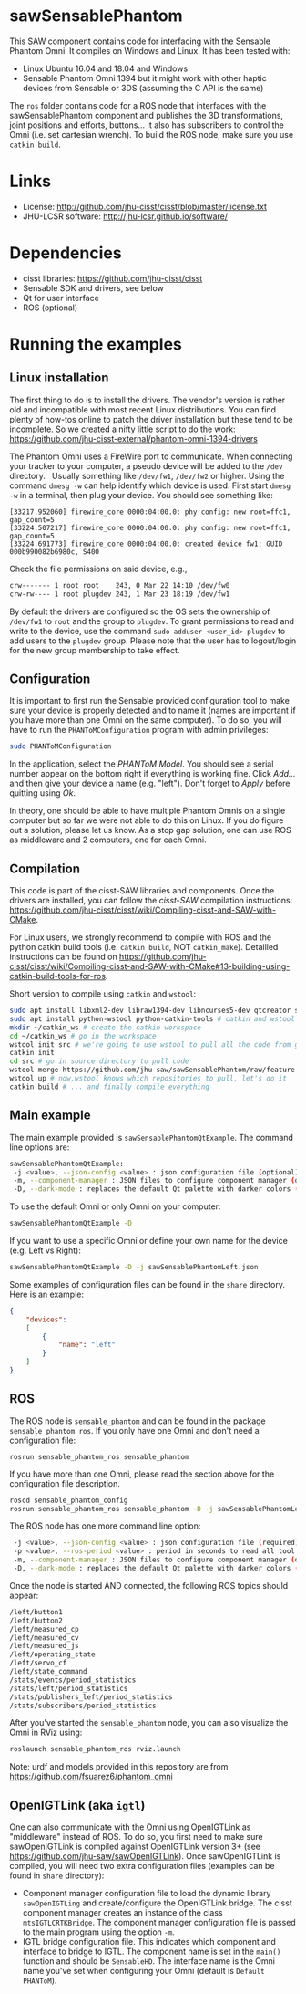 # sawSensablePhantom

This SAW component contains code for interfacing with the Sensable Phantom Omni.  It compiles on Windows and Linux.  It has been tested with:
  * Linux Ubuntu 16.04 and 18.04 and Windows
  * Sensable Phantom Omni 1394 but it might work with other haptic devices from Sensable or 3DS (assuming the C API is the same)

The `ros` folder contains code for a ROS node that interfaces with the sawSensablePhantom component and publishes the 3D transformations, joint positions and efforts, buttons...  It also has subscribers to control the Omni (i.e. set cartesian wrench).  To build the ROS node, make sure you use `catkin build`.

# Links
 * License: http://github.com/jhu-cisst/cisst/blob/master/license.txt
 * JHU-LCSR software: http://jhu-lcsr.github.io/software/

# Dependencies
 * cisst libraries: https://github.com/jhu-cisst/cisst
 * Sensable SDK and drivers, see below
 * Qt for user interface
 * ROS (optional)
 
# Running the examples
 
## Linux installation

The first thing to do is to install the drivers.  The vendor's version is rather old and incompatible with most recent Linux distributions.  You can find plenty of how-tos online to patch the driver installation but these tend to be incomplete.  So we created a nifty little script to do the work:  https://github.com/jhu-cisst-external/phantom-omni-1394-drivers
 
The Phantom Omni uses a FireWire port to communicate.  When connecting your tracker to your computer, a pseudo device will be added to the `/dev` directory.   Usually something like `/dev/fw1`, `/dev/fw2` or higher.  Using the command `dmesg -w` can help identify which device is used.  First start `dmesg -w` in a terminal, then plug your device.  You should see something like: 
```
[33217.952060] firewire_core 0000:04:00.0: phy config: new root=ffc1, gap_count=5
[33224.507217] firewire_core 0000:04:00.0: phy config: new root=ffc1, gap_count=5
[33224.691773] firewire_core 0000:04:00.0: created device fw1: GUID 000b990082b6980c, S400
```
Check the file permissions on said device, e.g.,
```sh
crw------- 1 root root    243, 0 Mar 22 14:10 /dev/fw0
crw-rw---- 1 root plugdev 243, 1 Mar 23 18:19 /dev/fw1
```
By default the drivers are configured so the OS sets the ownership of `/dev/fw1` to `root` and the group to `plugdev`.   To grant permissions to read and write to the device, use the command `sudo adduser <user_id> plugdev` to add users to the `plugdev` group.   Please note that the user has to logout/login for the new group membership to take effect.

## Configuration

It is important to first run the Sensable provided configuration tool to make sure your device is properly detected and to name it (names are important if you have more than one Omni on the same computer).   To do so, you will have to run the `PHANToMConfiguration` program with admin privileges:
```sh
sudo PHANToMConfiguration
```
In the application, select the *PHANToM Model*.  You should see a serial number appear on the bottom right if everything is working fine.  Click *Add...* and then give your device a name (e.g. "left").  Don't forget to *Apply* before quitting using *Ok*.

In theory, one should be able to have multiple Phantom Omnis on a single computer but so far we were not able to do this on Linux.   If you do figure out a solution, please let us know.   As a stop gap solution, one can use ROS as middleware and 2 computers, one for each Omni. 

## Compilation

This code is part of the cisst-SAW libraries and components.  Once the drivers are installed, you can follow the *cisst-SAW* compilation instructions: https://github.com/jhu-cisst/cisst/wiki/Compiling-cisst-and-SAW-with-CMake.

For Linux users, we strongly recommend to compile with ROS and the python catkin build tools (i.e. `catkin build`, NOT `catkin_make`).  Detailled instructions can be found on https://github.com/jhu-cisst/cisst/wiki/Compiling-cisst-and-SAW-with-CMake#13-building-using-catkin-build-tools-for-ros.

Short version to compile using `catkin` and `wstool`:
```sh
sudo apt install libxml2-dev libraw1394-dev libncurses5-dev qtcreator swig sox espeak cmake-curses-gui cmake-qt-gui git subversion gfortran libcppunit-dev libqt5xmlpatterns5-dev # most system dependencies we need
sudo apt install python-wstool python-catkin-tools # catkin and wstool for ROS build
mkdir ~/catkin_ws # create the catkin workspace
cd ~/catkin_ws # go in the workspace
wstool init src # we're going to use wstool to pull all the code from github
catkin init
cd src # go in source directory to pull code
wstool merge https://github.com/jhu-saw/sawSensablePhantom/raw/feature-crtk/ros/sensable_phantom.rosinstall
wstool up # now,wstool knows which repositories to pull, let's do it
catkin build # ... and finally compile everything
```

## Main example

The main example provided is `sawSensablePhantomQtExample`.  The command line options are:
```sh
sawSensablePhantomQtExample:
 -j <value>, --json-config <value> : json configuration file (optional)
 -m, --component-manager : JSON files to configure component manager (optional)
 -D, --dark-mode : replaces the default Qt palette with darker colors (optional)
```

To use the default Omni or only Omni on your computer:
```sh
sawSensablePhantomQtExample -D
```

If you want to use a specific Omni or define your own name for the device (e.g. Left vs Right):
```sh
sawSensablePhantomQtExample -D -j sawSensablePhantomLeft.json
```

Some examples of configuration files can be found in the `share` directory.  Here is an example:
```json
{
    "devices":
    [
        {
            "name": "left"
        }
    ]
}
```

## ROS

The ROS node is `sensable_phantom` and can be found in the package `sensable_phantom_ros`.  If you only have one Omni and don't need a configuration file:
```
rosrun sensable_phantom_ros sensable_phantom
```

If you have more than one Omni, please read the section above for the configuration file description.
```sh
roscd sensable_phantom_config
rosrun sensable_phantom_ros sensable_phantom -D -j sawSensablePhantomLeft.json 
```

The ROS node has one more command line option:
```sh
 -j <value>, --json-config <value> : json configuration file (required)
 -p <value>, --ros-period <value> : period in seconds to read all tool positions (default 0.002, 2 ms, 500Hz).  There is no point to have a period higher than the device (optional)
 -m, --component-manager : JSON files to configure component manager (optional)
 -D, --dark-mode : replaces the default Qt palette with darker colors (optional)
```

Once the node is started AND connected, the following ROS topics should appear:
```sh
/left/button1
/left/button2
/left/measured_cp
/left/measured_cv
/left/measured_js
/left/operating_state
/left/servo_cf
/left/state_command
/stats/events/period_statistics
/stats/left/period_statistics
/stats/publishers_left/period_statistics
/stats/subscribers/period_statistics
```

After you've started the `sensable_phantom` node, you can also visualize the Omni in RViz using:
```sh
roslaunch sensable_phantom_ros rviz.launch
```

Note: urdf and models provided in this repository are from https://github.com/fsuarez6/phantom_omni

## OpenIGTLink (aka `igtl`)

One can also communicate with the Omni using OpenIGTLink as
"middleware" instead of ROS.  To do so, you first need to make sure
sawOpenIGTLink is compiled against OpenIGTLink version 3+ (see
https://github.com/jhu-saw/sawOpenIGTLink).  Once sawOpenIGTLink is
compiled, you will need two extra configuration files (examples can be found in `share` directory):
* Component manager configuration file to load the dynamic library `sawOpenIGTLing` and create/configure the OpenIGTLink bridge.  The cisst component manager creates an instance of the class `mtsIGTLCRTKBridge`.  The component manager configuration file is passed to the main program using the option `-m`.
* IGTL bridge configuration file.  This indicates which component and interface to bridge to IGTL.  The component name is set in the `main()` function and should be `SensableHD`.  The interface name is the Omni name you've set when configuring your Omni (default is `Default PHANToM`).
